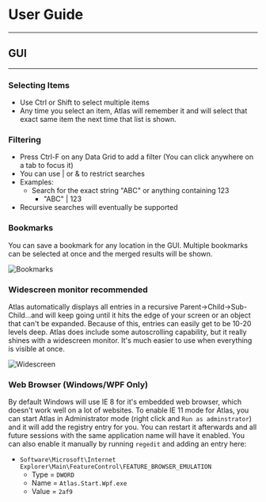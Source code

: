 
# User Guide
---

## GUI
---

### Selecting Items
* Use Ctrl or Shift to select multiple items
* Any time you select an item, Atlas will remember it and will select that exact same item the next time that list is shown.

### Filtering

* Press Ctrl-F on any Data Grid to add a filter (You can click anywhere on a tab to focus it)
* You can use | or & to restrict searches
* Examples:
  - Search for the exact string "ABC" or anything containing 123
    - "ABC" | 123
* Recursive searches will eventually be supported

### Bookmarks

You can save a bookmark for any location in the GUI. Multiple bookmarks can be selected at once and the merged results will be shown.

![Bookmarks](/../Screenshots/bookmarks.png)

### Widescreen monitor recommended

Atlas automatically displays all entries in a recursive Parent->Child->Sub-Child...and will keep going until it hits the edge of your screen or an object that can't be expanded. Because of this, entries can easily get to be 10-20 levels deep. Atlas does include some autoscrolling capability, but it really shines with a widescreen monitor. It's much easier to use when everything is visible at once.

![Widescreen](/../Screenshots/widescreen.png)

### Web Browser (Windows/WPF Only)

By default Windows will use IE 8 for it's embedded web browser, which doesn't work well on a lot of websites. To enable IE 11 mode for Atlas, you can start Atlas in Administrator mode (right click and `Run as adminstrator`) and it will add the registry entry for you. You can restart it afterwards and all future sessions with the same application name will have it enabled. You can also enable it manually by running `regedit` and adding an entry here:

* `Software\Microsoft\Internet Explorer\Main\FeatureControl\FEATURE_BROWSER_EMULATION`
  - Type = `DWORD`
  - Name = `Atlas.Start.Wpf.exe`
  - Value = `2af9`
